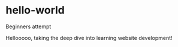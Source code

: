 # hello-world
Beginners attempt 

Hellooooo, taking the deep dive into learning website development! 

